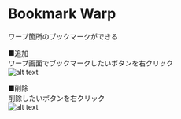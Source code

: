 # Bookmark Warp
ワープ箇所のブックマークができる  

■追加  
ワープ画面でブックマークしたいボタンを右クリック  
![alt text](http://i.imgur.com/E9OPYcU.png "追加")  

■削除  
削除したいボタンを右クリック  
![alt text](http://i.imgur.com/tdltd3Y.png "削除")  
